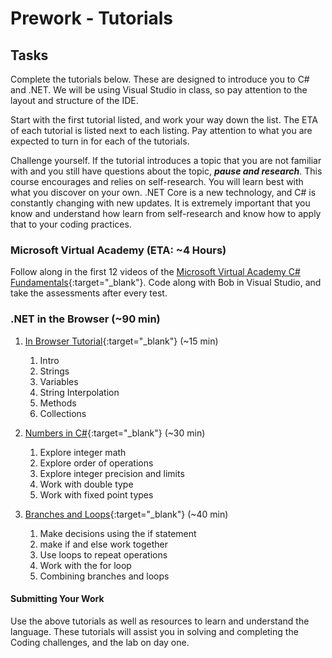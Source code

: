# Prework - Tutorials

## Tasks

Complete the tutorials below. These are designed to introduce you to C# and .NET. We will be using Visual Studio in class, so pay attention to the layout and structure of the IDE.

Start with the first tutorial listed, and work your way down the list. The ETA of each tutorial is listed next to each listing.
Pay attention to what you are expected to turn in for each of the tutorials.

Challenge yourself. If the tutorial introduces a topic that you are not familiar with and you still have questions about the topic,
***pause and research***. This course encourages and relies on self-research. You will learn best with what you discover on your own.
.NET Core is a new technology, and C# is constantly changing with new updates. It is extremely important that you know and understand how learn from self-research and know how to apply that to your coding practices.

### Microsoft Virtual Academy (ETA: ~4 Hours)

Follow along in the first 12 videos of the [Microsoft Virtual Academy C# Fundamentals](https://mva.microsoft.com/en-us/training-courses/c-fundamentals-for-absolute-beginners-16169){:target="_blank"}.
Code along with Bob in Visual Studio, and take the assessments after every test.

### .NET in the Browser (~90 min)

1. [In Browser Tutorial](https://www.microsoft.com/net/learn/in-browser-tutorial/1){:target="_blank"}  (~15 min)
   1. Intro
   1. Strings
   1. Variables
   1. String Interpolation
   1. Methods
   1. Collections

2. [Numbers in C#](https://docs.microsoft.com/en-us/dotnet/csharp/quick-starts/numbers-in-csharp){:target="_blank"}  (~30 min)
   1. Explore integer math
   1. Explore order of operations
   1. Explore integer precision and limits
   1. Work with double type
   1. Work with fixed point types

3. [Branches and Loops](https://docs.microsoft.com/en-us/dotnet/csharp/quick-starts/branches-and-loops){:target="_blank"} (~40 min)
   1. Make decisions using the if statement
   1. make if and else work together
   1. Use loops to repeat operations
   1. Work with the for loop
   1. Combining branches and loops

#### Submitting Your Work

Use the above tutorials as well as resources to learn and understand the language. These tutorials will assist you in
solving and completing the Coding challenges, and the lab on day one.
